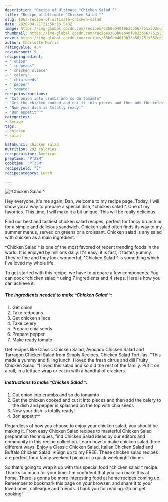 ```yaml
---
description: "Recipe of Ultimate ^Chicken Salad ^"
title: "Recipe of Ultimate ^Chicken Salad ^"
slug: 1063-recipe-of-ultimate-chicken-salad
date: 2020-04-21T21:56:16.543Z
image: https://img-global.cpcdn.com/recipes/63b0eb40f9b33b56/751x532cq70/chicken-salad-recipe-main-photo.jpg
thumbnail: https://img-global.cpcdn.com/recipes/63b0eb40f9b33b56/751x532cq70/chicken-salad-recipe-main-photo.jpg
cover: https://img-global.cpcdn.com/recipes/63b0eb40f9b33b56/751x532cq70/chicken-salad-recipe-main-photo.jpg
author: Charlotte Morris
ratingvalue: 4.4
reviewcount: 9
recipeingredient:
- " onion"
- " redpeans"
- " chicken sliece"
- " celery"
- " chia seeds"
- " pepper"
- " tomato"
recipeinstructions:
- "Cut onion into crumbs and so do tomamto"
- "Get the chicken cooked and cut it into pieces and then add the celery to the dish and pepper is splashed on the top with chia seeds"
- "Now your dish is totally ready!"
- "Bon appetit^^"
categories:
- Recipe
tags:
- chicken
- salad

katakunci: chicken salad 
nutrition: 293 calories
recipecuisine: American
preptime: "PT28M"
cooktime: "PT35M"
recipeyield: "3"
recipecategory: Lunch

---
```



![^Chicken Salad ^](https://img-global.cpcdn.com/recipes/63b0eb40f9b33b56/751x532cq70/chicken-salad-recipe-main-photo.jpg)

Hey everyone, it's me again, Dan, welcome to my recipe page. Today, I will show you a way to prepare a special dish, ^chicken salad ^. One of my favorites. This time, I will make it a bit unique. This will be really delicious.

Find our best and tastiest chicken salad recipes, perfect for fancy brunch or for a simple and delicious sandwich. Chicken salad often finds its way to my summer menus, served on greens or a croissant. Chicken salad is any salad with chicken as a main ingredient.

^Chicken Salad ^ is one of the most favored of recent trending foods in the world. It is enjoyed by millions daily. It's easy, it is fast, it tastes yummy. They're fine and they look wonderful. ^Chicken Salad ^ is something which I've loved my whole life.


To get started with this recipe, we have to prepare a few components. You can cook ^chicken salad ^ using 7 ingredients and 4 steps. Here is how you can achieve it.

<!--inarticleads1-->

##### The ingredients needed to make ^Chicken Salad ^:

1. Get  onion
1. Take  redpeans
1. Get  chicken sliece
1. Take  celery
1. Prepare  chia seeds
1. Prepare  pepper
1. Make ready  tomato


Get recipes like Classic Chicken Salad, Avocado Chicken Salad and Tarragon Chicken Salad from Simply Recipes. Chicken Salad Tortillas. &#34;This made a yummy and filling lunch. I loved the fresh citrus and dill Fruity Chicken Salad. &#34;I loved this salad and so did the rest of the family. Put it on a roll, in a lettuce wrap or eat in with a handful of crackers. 

<!--inarticleads2-->

##### Instructions to make ^Chicken Salad ^:

1. Cut onion into crumbs and so do tomamto
1. Get the chicken cooked and cut it into pieces and then add the celery to the dish and pepper is splashed on the top with chia seeds
1. Now your dish is totally ready!
1. Bon appetit^^


Regardless of how you choose to enjoy your chicken salad, you should be making it. From easy Chicken Salad recipes to masterful Chicken Salad preparation techniques, find Chicken Salad ideas by our editors and community in this recipe collection. Learn how to make chicken salad three different ways. Enjoy a Classic Chicken Salad, Italian Chicken Salad and Buffalo Chicken Salad. ✳︎Sign up to my FREE. These chicken salad recipes are perfect for a fancy weekend picnic or a quick weeknight dinner. 

So that's going to wrap it up with this special food ^chicken salad ^ recipe. Thanks so much for your time. I'm confident that you can make this at home. There is gonna be more interesting food at home recipes coming up. Remember to bookmark this page on your browser, and share it to your loved ones, colleague and friends. Thank you for reading. Go on get cooking!
